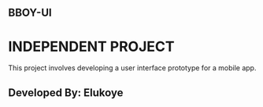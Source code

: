 ## BBOY-UI
# INDEPENDENT PROJECT
This project involves developing a user interface  prototype
for a mobile app.
## Developed By: Elukoye

